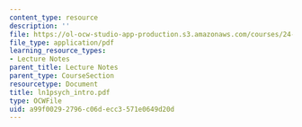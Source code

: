 ```yaml
---
content_type: resource
description: ''
file: https://ol-ocw-studio-app-production.s3.amazonaws.com/courses/24-951-introduction-to-syntax-fall-2003/a99f00292796c06decc3571e0649d20d_ln1psych_intro.pdf
file_type: application/pdf
learning_resource_types:
- Lecture Notes
parent_title: Lecture Notes
parent_type: CourseSection
resourcetype: Document
title: ln1psych_intro.pdf
type: OCWFile
uid: a99f0029-2796-c06d-ecc3-571e0649d20d
---
```

